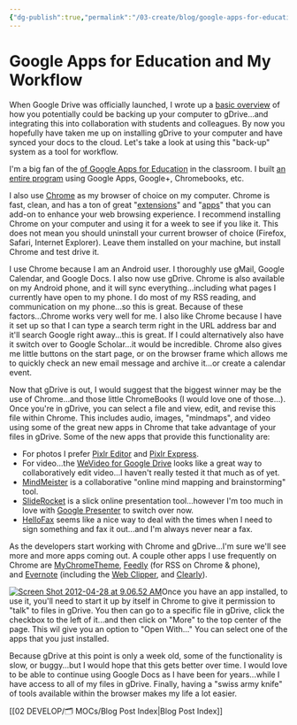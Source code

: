 ```yaml
---
{"dg-publish":true,"permalink":"/03-create/blog/google-apps-for-education-and-my-workflow/","title":"Google Apps for Education and My Workflow","tags":["backup","chrome","cloud","google","technology"]}
---
```


# Google Apps for Education and My Workflow

When Google Drive was officially launched, I wrote up a [basic overview](http://wiobyrne.blogspot.com/2012/04/google-drive-dropbox-cloud-storage.html) of how you potentially could be backing up your computer to gDrive...and integrating this into collaboration with students and colleagues. By now you hopefully have taken me up on installing gDrive to your computer and have synced your docs to the cloud. Let's take a look at using this "back-up" system as a tool for workflow.

I'm a big fan of the [of Google Apps for Education](https://sites.google.com/site/wiobyrne/google-docs) in the classroom. I built [an entire program](http://wiobyrne.com/itdml/) using Google Apps, Google+, Chromebooks, etc.

I also use [Chrome](https://www.google.com/chrome) as my browser of choice on my computer. Chrome is fast, clean, and has a ton of great "[extensions](https://chrome.google.com/webstore/category/extensions)" and "[apps](https://chrome.google.com/webstore/category/home)" that you can add-on to enhance your web browsing experience. I recommend installing Chrome on your computer and using it for a week to see if you like it. This does not mean you should uninstall your current browser of choice (Firefox, Safari, Internet Explorer). Leave them installed on your machine, but install Chrome and test drive it.

I use Chrome because I am an Android user. I thoroughly use gMail, Google Calendar, and Google Docs. I also now use gDrive. Chrome is also available on my Android phone, and it will sync everything...including what pages I currently have open to my phone. I do most of my RSS reading, and communication on my phone...so this is great. Because of these factors...Chrome works very well for me. I also like Chrome because I have it set up so that I can type a search term right in the URL address bar and it'll search Google right away...this is great. If I could alternatively also have it switch over to Google Scholar...it would be incredible. Chrome also gives me little buttons on the start page, or on the browser frame which allows me to quickly check an new email message and archive it...or create a calendar event.

Now that gDrive is out, I would suggest that the biggest winner may be the use of Chrome...and those little ChromeBooks (I would love one of those...). Once you're in gDrive, you can select a file and view, edit, and revise this file within Chrome. This includes audio, images, "mindmaps", and video using some of the great new apps in Chrome that take advantage of your files in gDrive. Some of the new apps that provide this functionality are:

- For photos I prefer [Pixlr Editor](https://chrome.google.com/webstore/detail/icmaknaampgiegkcjlimdiidlhopknpk) and [Pixlr Express](https://chrome.google.com/webstore/detail/hojmjpdlmjopaeginhldhiokeidchjid).
- For video...the [WeVideo for Google Drive](https://chrome.google.com/webstore/detail/okgjbfikepgflmlelgfgecmgjnmnmnnb) looks like a great way to collaboratively edit video...I haven't really tested it that much as of yet.
- [MindMeister](https://chrome.google.com/webstore/detail/bdehgigffdnkjpaindemkaniebfaepjm) is a collaborative "online mind mapping and brainstorming" tool.
- [SlideRocket](https://chrome.google.com/webstore/detail/omeengfjefdmhnkojnfmncpfdbhnecea) is a slick online presentation tool...however I'm too much in love with [Google Presenter](http://www.google.com/google-d-s/presentations/) to switch over now.
- [HelloFax](https://chrome.google.com/webstore/detail/bocmleclimfnadgmcdgecijlblfcmfnm) seems like a nice way to deal with the times when I need to sign something and fax it out...and I'm always never near a fax.

As the developers start working with Chrome and gDrive...I'm sure we'll see more and more apps coming out. A couple other apps I use frequently on Chrome are [MyChromeTheme](https://chrome.google.com/webstore/detail/oehpjpccmlcalbenfhnacjeocbjdonic), [Feedly](https://chrome.google.com/webstore/detail/hipbfijinpcgfogaopmgehiegacbhmob) (for RSS on Chrome & phone), and [Evernote](https://chrome.google.com/webstore/detail/lbfehkoinhhcknnbdgnnmjhiladcgbol?utm_source=chrome-ntp-icon) (including the [Web Clipper](https://chrome.google.com/webstore/detail/pioclpoplcdbaefihamjohnefbikjilc?utm_source=chrome-ntp-icon), and [Clearly](https://chrome.google.com/webstore/detail/iooicodkiihhpojmmeghjclgihfjdjhj?utm_source=chrome-ntp-icon)).

[![Screen Shot 2012-04-28 at 9.06.52 AM](images/Screen-Shot-2012-04-28-at-9.06.52-AM-300x187.png)](http://wiobyrne.com/wp-content/uploads/2013/03/Screen-Shot-2012-04-28-at-9.06.52-AM.png)Once you have an app installed, to use it, you'll need to start it up by itself in Chrome to give it permission to "talk" to files in gDrive. You then can go to a specific file in gDrive, click the checkbox to the left of it...and then click on "More" to the top center of the page. This wil give you an option to "Open With..." You can select one of the apps that you just installed.

Because gDrive at this point is only a week old, some of the functionality is slow, or buggy...but I would hope that this gets better over time. I would love to be able to continue using Google Docs as I have been for years...while I have access to all of my files in gDrive. Finally, having a "swiss army knife" of tools available within the browser makes my life a lot easier.

[[02 DEVELOP/🗂️ MOCs/Blog Post Index\|Blog Post Index]]